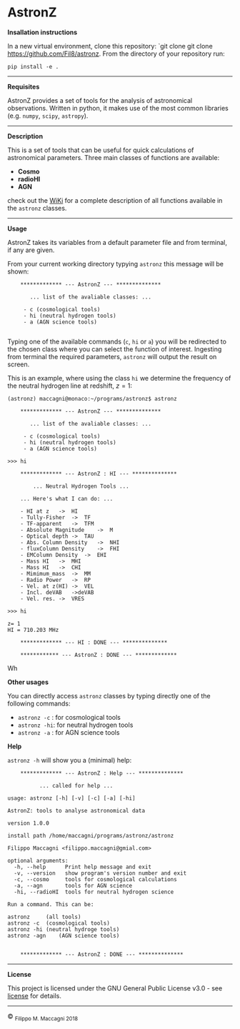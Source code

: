 # AstronZ

**Insallation instructions**

In a new virtual environment, clone this repository: `git clone git clone https://github.com/Fil8/astronz.
From the directory of your repository run:

```
pip install -e .
```

***

**Requisites**

AstronZ provides a set of tools for the analysis of astronomical observations. Written in python, it makes use of the most common libraries (e.g. `numpy`, `scipy`, `astropy`). 


***
**Description**

This is a set of tools that can be useful for quick calculations of astronomical parameters. Three main classes of functions are available:


- **Cosmo**
- **radioHI**
- **AGN**

check out the [WiKi](https://github.com/Fil8/astronz/wiki) for a complete description of all functions available in the `astronz` classes.

***
**Usage**

AstronZ takes its variables from a default parameter file and from terminal, if any are given. 

From your current working directory typying `astronz` this message will be shown: 

```
	************* --- AstronZ --- **************

	   ... list of the avaliable classes: ...

	 - c (cosmological tools)
	 - hi (neutral hydrogen tools)
	 - a (AGN science tools)


```

Typing one of the available commands (`c`, `hi` or `a`) you will be redirected to the chosen class where you can select the function of interest. Ingesting from terminal the required parameters, `astronz` will output the result on screen. 

This is an example, where using the class `hi` we determine the frequency of the neutral hydrogen line at redshift, $z=1$:


```
(astronz) maccagni@monaco:~/programs/astronz$ astronz

	************* --- AstronZ --- **************

	   ... list of the avaliable classes: ...

	 - c (cosmological tools)
	 - hi (neutral hydrogen tools)
	 - a (AGN science tools)

>>> hi

	************* --- AstronZ : HI --- **************

		... Neutral Hydrogen Tools ... 

	... Here's what I can do: ...

	- HI at z	->	HI
	- Tully-Fisher	->	TF
	- TF-apparent	->	TFM
	- Absolute Magnitude	->	M
	- Optical depth	->	TAU
	- Abs. Column Density	->	NHI
	- fluxColumn Density	->	FHI
	- EMColumn Density	->	EHI
	- Mass HI	->	MHI
	- Mass HI	->	CHI
	- Mimimum_mass	->	MM
	- Radio Power	->	RP
	- Vel. at z(HI)	->	VEL
	- Incl. deVAB	->deVAB
	- Vel. res.	->	VRES
        
>>> hi

z= 1
HI = 710.203 MHz

	************* --- HI : DONE --- **************

	************ --- AstronZ : DONE --- *************
```

Wh

**Other usages**

You can directly access `astronz` classes by typing directly one of the following commands: 

- `astronz -c` : for cosmological tools
- `astronz -hi`: for neutral hydrogen tools
- `astronz -a` : for AGN science tools

**Help**

`astronz -h` will show you a (minimal) help:

```
	************* --- AstronZ : Help --- **************

		  ... called for help ...

usage: astronz [-h] [-v] [-c] [-a] [-hi]

AstronZ: tools to analyse astronomical data

version 1.0.0

install path /home/maccagni/programs/astronz/astronz

Filippo Maccagni <filippo.maccagni@gmial.com>

optional arguments:
  -h, --help      Print help message and exit
  -v, --version   show program's version number and exit
  -c, --cosmo     tools for cosmological calculations
  -a, --agn       tools for AGN science
  -hi, --radioHI  tools for neutral hydrogen science

Run a command. This can be:

astronz		(all tools)
astronz -c	(cosmological tools)
astronz -hi	(neutral hydroge tools)
astronz -agn 	(AGN science tools)
            

	************* --- AstronZ : DONE --- **************

```

***

**License**

This project is licensed under the GNU General Public License v3.0 - see [license](https://github.com/Fil8/astronz/blob/master/LICENSE.md) for details.


 ***
 <p>&copy <sub> Filippo M. Maccagni 2018 </sub></p>

